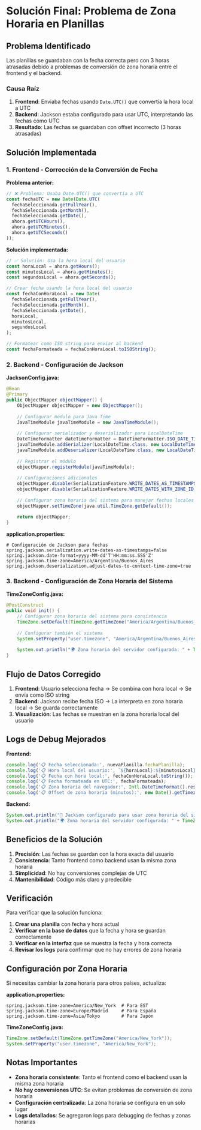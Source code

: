 # Solución Final: Problema de Zona Horaria en Planillas

## Problema Identificado

Las planillas se guardaban con la fecha correcta pero con 3 horas atrasadas debido a problemas de conversión de zona horaria entre el frontend y el backend.

### Causa Raíz

1. **Frontend**: Enviaba fechas usando `Date.UTC()` que convertía la hora local a UTC
2. **Backend**: Jackson estaba configurado para usar UTC, interpretando las fechas como UTC
3. **Resultado**: Las fechas se guardaban con offset incorrecto (3 horas atrasadas)

## Solución Implementada

### 1. Frontend - Corrección de la Conversión de Fecha

**Problema anterior:**
```javascript
// ❌ Problema: Usaba Date.UTC() que convertía a UTC
const fechaUTC = new Date(Date.UTC(
  fechaSeleccionada.getFullYear(),
  fechaSeleccionada.getMonth(),
  fechaSeleccionada.getDate(),
  ahora.getUTCHours(),
  ahora.getUTCMinutes(),
  ahora.getUTCSeconds()
));
```

**Solución implementada:**
```javascript
// ✅ Solución: Usa la hora local del usuario
const horaLocal = ahora.getHours();
const minutosLocal = ahora.getMinutes();
const segundosLocal = ahora.getSeconds();

// Crear fecha usando la hora local del usuario
const fechaConHoraLocal = new Date(
  fechaSeleccionada.getFullYear(),
  fechaSeleccionada.getMonth(),
  fechaSeleccionada.getDate(),
  horaLocal,
  minutosLocal,
  segundosLocal
);

// Formatear como ISO string para enviar al backend
const fechaFormateada = fechaConHoraLocal.toISOString();
```

### 2. Backend - Configuración de Jackson

**JacksonConfig.java:**
```java
@Bean
@Primary
public ObjectMapper objectMapper() {
    ObjectMapper objectMapper = new ObjectMapper();
    
    // Configurar módulo para Java Time
    JavaTimeModule javaTimeModule = new JavaTimeModule();
    
    // Configurar serializador y deserializador para LocalDateTime
    DateTimeFormatter dateTimeFormatter = DateTimeFormatter.ISO_DATE_TIME;
    javaTimeModule.addSerializer(LocalDateTime.class, new LocalDateTimeSerializer(dateTimeFormatter));
    javaTimeModule.addDeserializer(LocalDateTime.class, new LocalDateTimeDeserializer(dateTimeFormatter));
    
    // Registrar el módulo
    objectMapper.registerModule(javaTimeModule);
    
    // Configuraciones adicionales
    objectMapper.disable(SerializationFeature.WRITE_DATES_AS_TIMESTAMPS);
    objectMapper.disable(SerializationFeature.WRITE_DATES_WITH_ZONE_ID);
    
    // Configurar zona horaria del sistema para manejar fechas locales correctamente
    objectMapper.setTimeZone(java.util.TimeZone.getDefault());
    
    return objectMapper;
}
```

**application.properties:**
```properties
# Configuración de Jackson para fechas
spring.jackson.serialization.write-dates-as-timestamps=false
spring.jackson.date-format=yyyy-MM-dd'T'HH:mm:ss.SSS'Z'
spring.jackson.time-zone=America/Argentina/Buenos_Aires
spring.jackson.deserialization.adjust-dates-to-context-time-zone=true
```

### 3. Backend - Configuración de Zona Horaria del Sistema

**TimeZoneConfig.java:**
```java
@PostConstruct
public void init() {
    // Configurar zona horaria del sistema para consistencia
    TimeZone.setDefault(TimeZone.getTimeZone("America/Argentina/Buenos_Aires"));
    
    // Configurar también el sistema
    System.setProperty("user.timezone", "America/Argentina/Buenos_Aires");
    
    System.out.println("🌍 Zona horaria del servidor configurada: " + TimeZone.getDefault().getID());
}
```

## Flujo de Datos Corregido

1. **Frontend**: Usuario selecciona fecha → Se combina con hora local → Se envía como ISO string
2. **Backend**: Jackson recibe fecha ISO → La interpreta en zona horaria local → Se guarda correctamente
3. **Visualización**: Las fechas se muestran en la zona horaria local del usuario

## Logs de Debug Mejorados

**Frontend:**
```javascript
console.log('📋 Fecha seleccionada:', nuevaPlanilla.fechaPlanilla);
console.log('📋 Hora local del usuario:', `${horaLocal}:${minutosLocal}:${segundosLocal}`);
console.log('📋 Fecha con hora local:', fechaConHoraLocal.toString());
console.log('📋 Fecha formateada en UTC:', fechaFormateada);
console.log('📋 Zona horaria del navegador:', Intl.DateTimeFormat().resolvedOptions().timeZone);
console.log('📋 Offset de zona horaria (minutos):', new Date().getTimezoneOffset());
```

**Backend:**
```java
System.out.println("🔧 Jackson configurado para usar zona horaria del sistema: " + java.util.TimeZone.getDefault().getID());
System.out.println("🌍 Zona horaria del servidor configurada: " + TimeZone.getDefault().getID());
```

## Beneficios de la Solución

1. **Precisión**: Las fechas se guardan con la hora exacta del usuario
2. **Consistencia**: Tanto frontend como backend usan la misma zona horaria
3. **Simplicidad**: No hay conversiones complejas de UTC
4. **Mantenibilidad**: Código más claro y predecible

## Verificación

Para verificar que la solución funciona:

1. **Crear una planilla** con fecha y hora actual
2. **Verificar en la base de datos** que la fecha y hora se guardan correctamente
3. **Verificar en la interfaz** que se muestra la fecha y hora correcta
4. **Revisar los logs** para confirmar que no hay errores de zona horaria

## Configuración por Zona Horaria

Si necesitas cambiar la zona horaria para otros países, actualiza:

**application.properties:**
```properties
spring.jackson.time-zone=America/New_York  # Para EST
spring.jackson.time-zone=Europe/Madrid     # Para España
spring.jackson.time-zone=Asia/Tokyo        # Para Japón
```

**TimeZoneConfig.java:**
```java
TimeZone.setDefault(TimeZone.getTimeZone("America/New_York"));
System.setProperty("user.timezone", "America/New_York");
```

## Notas Importantes

- **Zona horaria consistente**: Tanto el frontend como el backend usan la misma zona horaria
- **No hay conversiones UTC**: Se evitan problemas de conversión de zona horaria
- **Configuración centralizada**: La zona horaria se configura en un solo lugar
- **Logs detallados**: Se agregaron logs para debugging de fechas y zonas horarias



